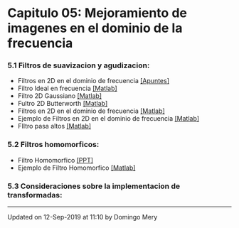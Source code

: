 
# Capitulo 05: Mejoramiento de imagenes en el dominio de la frecuencia
### 5.1 Filtros de suavizacion y agudizacion:
* Filtros en 2D en el dominio de frecuencia [[Apuntes]](https://github.com/domingomery/imagenes/blob/master/clases/Cap05_Mejoramiento_Frecuencia/presentations/IMG05_FiltrosFrecuencia.pdf)
* Filtro Ideal en frecuencia [[Matlab]](https://github.com/domingomery/imagenes/blob/master/clases/Cap05_Mejoramiento_Frecuencia/matlab/IMG05_IdealMask.m)
* Filtro 2D Gaussiano [[Matlab]](https://github.com/domingomery/imagenes/blob/master/clases/Cap05_Mejoramiento_Frecuencia/matlab/IMG05_GaussianMask.m)
* Fultro 2D Butterworth [[Matlab]](https://github.com/domingomery/imagenes/blob/master/clases/Cap05_Mejoramiento_Frecuencia/matlab/IMG05_ButterworthMask.m)
* Filtros en 2D en el dominio de frecuencia [[Matlab]](https://github.com/domingomery/imagenes/blob/master/clases/Cap05_Mejoramiento_Frecuencia/matlab/IMG05_FiltroFrecuencia.m)
* Ejemplo de Filtros en 2D en el dominio de frecuencia [[Matlab]](https://github.com/domingomery/imagenes/blob/master/clases/Cap05_Mejoramiento_Frecuencia/matlab/IMG05_FilterExample.m)
* FIltro pasa altos [[Matlab]](https://github.com/domingomery/imagenes/blob/master/clases/Cap05_Mejoramiento_Frecuencia/matlab/IMG05_HiPassFilterExample.m)
### 5.2 Filtros homomorficos:
* Filtro Homomorfico [[PPT]](https://github.com/domingomery/imagenes/blob/master/clases/Cap05_Mejoramiento_Frecuencia/presentations/IMG05_FiltroHomomorfico.pptx)
* Ejemplo de Filtro Homomorfico [[Matlab]](https://github.com/domingomery/imagenes/blob/master/clases/Cap05_Mejoramiento_Frecuencia/matlab/IMG05_FiltroHomomorfico.m)
### 5.3 Consideraciones sobre la implementacion de transformadas:
---


Updated on 12-Sep-2019 at 11:10 by Domingo Mery
